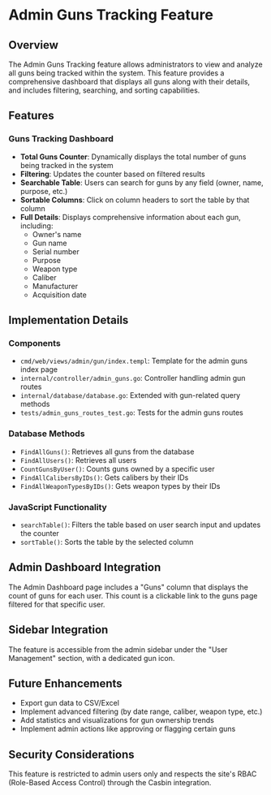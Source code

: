# Admin Guns Tracking Feature

## Overview
The Admin Guns Tracking feature allows administrators to view and analyze all guns being tracked within the system. This feature provides a comprehensive dashboard that displays all guns along with their details, and includes filtering, searching, and sorting capabilities.

## Features

### Guns Tracking Dashboard
- **Total Guns Counter**: Dynamically displays the total number of guns being tracked in the system
- **Filtering**: Updates the counter based on filtered results
- **Searchable Table**: Users can search for guns by any field (owner, name, purpose, etc.)
- **Sortable Columns**: Click on column headers to sort the table by that column
- **Full Details**: Displays comprehensive information about each gun, including:
  - Owner's name
  - Gun name
  - Serial number
  - Purpose
  - Weapon type
  - Caliber
  - Manufacturer
  - Acquisition date

## Implementation Details

### Components
- `cmd/web/views/admin/gun/index.templ`: Template for the admin guns index page
- `internal/controller/admin_guns.go`: Controller handling admin gun routes
- `internal/database/database.go`: Extended with gun-related query methods
- `tests/admin_guns_routes_test.go`: Tests for the admin guns routes

### Database Methods
- `FindAllGuns()`: Retrieves all guns from the database
- `FindAllUsers()`: Retrieves all users
- `CountGunsByUser()`: Counts guns owned by a specific user
- `FindAllCalibersByIDs()`: Gets calibers by their IDs
- `FindAllWeaponTypesByIDs()`: Gets weapon types by their IDs

### JavaScript Functionality
- `searchTable()`: Filters the table based on user search input and updates the counter
- `sortTable()`: Sorts the table by the selected column

## Admin Dashboard Integration
The Admin Dashboard page includes a "Guns" column that displays the count of guns for each user. This count is a clickable link to the guns page filtered for that specific user.

## Sidebar Integration
The feature is accessible from the admin sidebar under the "User Management" section, with a dedicated gun icon.

## Future Enhancements
- Export gun data to CSV/Excel
- Implement advanced filtering (by date range, caliber, weapon type, etc.)
- Add statistics and visualizations for gun ownership trends
- Implement admin actions like approving or flagging certain guns

## Security Considerations
This feature is restricted to admin users only and respects the site's RBAC (Role-Based Access Control) through the Casbin integration. 